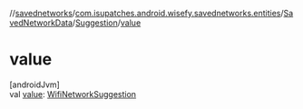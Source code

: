 //[savednetworks](../../../../index.md)/[com.isupatches.android.wisefy.savednetworks.entities](../../index.md)/[SavedNetworkData](../index.md)/[Suggestion](index.md)/[value](value.md)

# value

[androidJvm]\
val [value](value.md): [WifiNetworkSuggestion](https://developer.android.com/reference/kotlin/android/net/wifi/WifiNetworkSuggestion.html)
